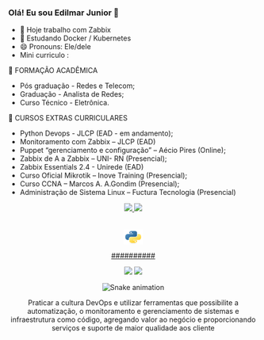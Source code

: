 ### Olá! Eu sou Edilmar Junior 👋

- 🔭 Hoje trabalho com Zabbix
- 🌱 Estudando Docker / Kubernetes
- 😄 Pronouns: Ele/dele
-  Mini curriculo : 
 
 FORMAÇÃO ACADÊMICA <br>
- Pós graduação - Redes e Telecom; <br> 
- Graduação - Analista de Redes; <br>
- Curso Técnico - Eletrônica.<br>
 
 CURSOS EXTRAS CURRICULARES <br>
- Python Devops - JLCP (EAD - em andamento); <br>
- Monitoramento com Zabbix – JLCP (EAD) <br>
- Puppet “gerenciamento e configuração” – Aécio Pires (Online); <br>
- Zabbix de A a Zabbix – UNI- RN (Presencial); <br>
- Zabbix Essentials 2.4 - Unirede (EAD) <br>
- Curso Oficial Mikrotik – Inove Training (Presencial); <br>
- Curso CCNA – Marcos A. A.Gondim (Presencial); <br>
- Administração de Sistema Linux – Fuctura Tecnologia (Presencial) <br>


<div align="center">
<a href="https://github.com/JuniorEdilmar">
<img height="165em" src="https://github-readme-stats.vercel.app/api?username=JuniorEdilmar&show_icons=true&theme=dracula&include_all_commits=true&count_private=true"/>
<img height="135em" src="https://github-readme-stats.vercel.app/api/top-langs/?username=JuniorEdilmar&layout=compact&langs_count=7&theme=dracula"/>
</div>
<br> 

<div  align="center">
  <div style="display: inline_block"><br>
  <img align="center" alt="Rafa-Python" height="30" width="40" src="https://raw.githubusercontent.com/devicons/devicon/master/icons/python/python-original.svg">
</div>

##########
<div> 
  <a href="https://www.linkedin.com/in/edilmar-recife-pe/" target="_blank"><img src="https://img.shields.io/badge/-LinkedIn-%230077B5?style=for-the-badge&logo=linkedin&logoColor=white" target="_blank"></a>
  <a href = "http://junior.edilmar@gmail.com/"><img src="https://img.shields.io/badge/-Gmail-%23333?style=for-the-badge&logo=gmail&logoColor=white" target="_blank"></a>
  
 ![Snake animation](https://github.com/JuniorEdilmar/JuniorEdilmar/blob/output/github-contribution-grid-snake.svg)
  
</div>

<div  align="center">  
Praticar a cultura DevOps e utilizar ferramentas que possibilite a
automatização, o monitoramento e gerenciamento de sistemas e infraestrutura
como código, agregando valor ao negócio e proporcionando serviços e suporte de
maior qualidade aos cliente
 </div>


